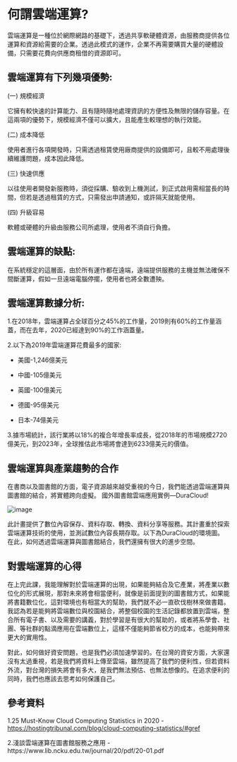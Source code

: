 何謂雲端運算?
===
雲端運算是一種位於網際網路的基礎下，透過共享軟硬體資源，由服務商提供各位運算和資源給需要的企業。透過此模式的運作，企業不再需要購買大量的硬體設備，只需要花費向供應商租借的資源即可。
<br>

雲端運算有下列幾項優勢:
---	
(一)	規模經濟
<p>
它擁有較快速的計算能力、且有隨時隨地處理資訊的方便性及無限的儲存容量。在這兩項的優勢下，規模經濟不僅可以擴大，且能產生較理想的執行效能。
<p>
(二)	成本降低
<p>  
使用者進行各項開發時，只需透過租賃使用廠商提供的設備即可，且較不用處理後續維護問題，成本因此降低。
<p>
(三)	快速供應
<p>
以往使用者開發新服務時，須從採購、驗收到上機測試，到正式啟用需相當長的時間，但若是透過租賃的方式，只需發出申請通知，或許隔天就能使用。
<p>
(四)	升級容易
<p>
軟體或硬體的升級由服務公司所處理，使用者不須自行負擔。
<br>

雲端運算的缺點:
---
在系統穩定的這層面，由於所有運作都在遠端，遠端提供服務的主機並無法確保不間斷運算，假如一旦遠端電腦停擺，使用者也將全數遭殃。
<br>

雲端運算數據分析:
---
1.在2018年，雲端運算占全球百分之45%的工作量，2019則有60%的工作量涵蓋，而在去年，2020已經達到90%的工作涵蓋量。
<p>
2.以下為2019年雲端運算花費最多的國家:
<p>
	
  * 美國-1,246億美元
<p>
	
  * 中國-105億美元
<p>
	
  * 英國-100億美元
<p>
	
  * 德國-95億美元
<p>
  
  * 日本-74億美元
<p>
3.據市場統計，該行業將以18%的複合年增長率成長，從2018年的市場規模2720億美元，到2023年，全球推估此市場將會達到6233億美元的價值。


雲端運算與產業趨勢的合作
---
在書商以及圖書館的方面，電子資源越來越受重視的今日，我們能透過雲端運算與圖書館的結合，將實體跨向虛擬。
		國外圖書館雲端應用實例—DuraCloud!
<br>
      
![image](https://user-images.githubusercontent.com/79894112/111263810-6f2b7200-8661-11eb-8cf3-c07eaaa95932.png)

<p>
此計畫提供了數位內容保存、資料存取、轉換、資料分享等服務。其計畫重於探索雲端運算技術的使用，並測試數位內容長期存取。以下為DuraCloud的環境圖。 
在此，如何透過雲端運算與圖書館結合，我們還擁有很大的進步空間。
<p>
	
對雲端運算的心得
--
  
在上完此課，我能理解對於雲端運算的出現，如果能夠結合及它產業，將產業以數位化的形式展現，那對未來將會相當便利，就像是前面提到的圖書館方式，如果能將書籍數位化，這對環境也有相當大的幫助，我們就不必一直砍伐樹林來做書籍。
我認為若是能夠將雲端數位與校園結合，將整個校園的生活記錄都放置到雲端，整合所有電子書、以及需要的講義，對於學習是有很大的幫助的，或者將系學會、社團、等社群的點滴應用在雲端數位上，這樣不僅能夠節省校方的成本，也能夠帶來更大的實用性。
<p>
對此，如何做好資安問題，也是我們必須加速學習的。在台灣的資安方面，大家還沒有太過重視，若是我們將資料上傳至雲端，雖然提高了我們的便利性，但若資料外流，對台灣的損失將會有多大，是我們無法預估、也無法想像的。在追求便利的同時，我們也應該去思考如何保護自己。
	
參考資料
--
1.25 Must-Know Cloud Computing Statistics in 2020 - https://hostingtribunal.com/blog/cloud-computing-statistics/#gref
<p>
2.淺談雲端運算在圖書館服務之應用 - https://www.lib.ncku.edu.tw/journal/20/pdf/20-01.pdf
